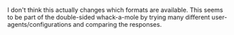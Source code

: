 I don't think this actually changes which formats are available. This seems to be part of the double-sided whack-a-mole by trying many different user-agents/configurations and comparing the responses.
